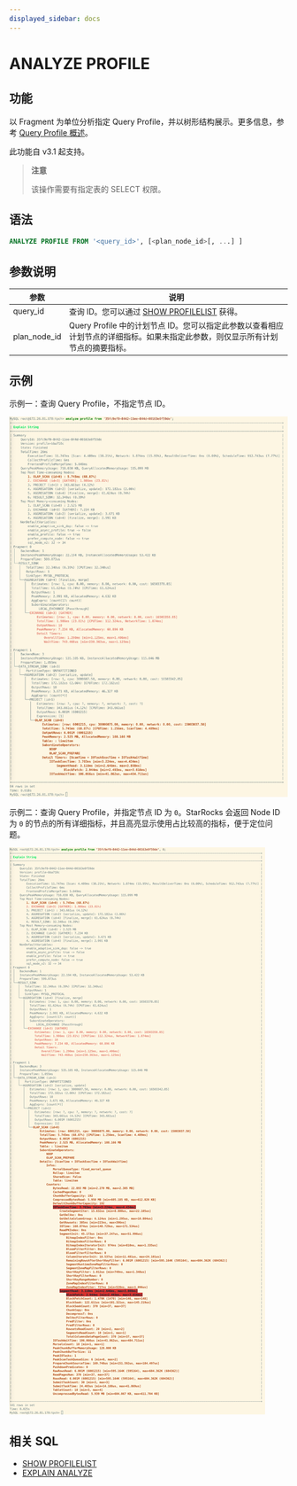 ```yaml
---
displayed_sidebar: docs
---
```


# ANALYZE PROFILE

## 功能

以 Fragment 为单位分析指定 Query Profile，并以树形结构展示。更多信息，参考 [Query Profile 概述](../../../../administration/query_profile_overview.md)。

此功能自 v3.1 起支持。

> **注意**
>
> 该操作需要有指定表的 SELECT 权限。

## 语法

```SQL
ANALYZE PROFILE FROM '<query_id>', [<plan_node_id>[, ...] ]
```

## 参数说明

| **参数**     | **说明**                                                     |
| ------------ | ------------------------------------------------------------ |
| query_id     | 查询 ID。您可以通过 [SHOW PROFILELIST](SHOW_PROFILELIST.md) 获得。              |
| plan_node_id | Query Profile 中的计划节点 ID。您可以指定此参数以查看相应计划节点的详细指标。如果未指定此参数，则仅显示所有计划节点的摘要指标。 |

## 示例

示例一：查询 Query Profile，不指定节点 ID。

![img](../../../../_assets/Profile/text_based_profile_without_node_id.jpeg)

示例二：查询 Query Profile，并指定节点 ID 为 `0`。StarRocks 会返回 Node ID 为 `0` 的节点的所有详细指标，并且高亮显示使用占比较高的指标，便于定位问题。

![img](../../../../_assets/Profile/text_based_profile_with_node_id.jpeg)

## 相关 SQL

- [SHOW PROFILELIST](SHOW_PROFILELIST.md)
- [EXPLAIN ANALYZE](EXPLAIN_ANALYZE.md)

